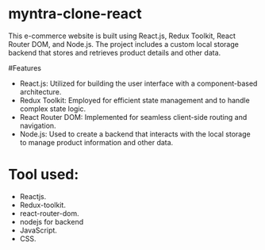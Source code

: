 # myntra-clone-react

This e-commerce website is built using React.js, Redux Toolkit, React Router DOM, and Node.js. The project includes a custom local storage backend that stores and retrieves product details and other data.

#Features

- React.js: Utilized for building the user interface with a component-based architecture.
- Redux Toolkit: Employed for efficient state management and to handle complex state logic.
- React Router DOM: Implemented for seamless client-side routing and navigation.
- Node.js: Used to create a backend that interacts with the local storage to manage product information and other data.

# Tool used:

- Reactjs.
- Redux-toolkit.
- react-router-dom.
- nodejs for backend
- JavaScript.
- CSS.
